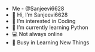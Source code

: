 - Me - @Sanjeevi6628
- 👋 Hi, I’m Sanjeevi6628
- 👀 I’m interested in Coding
- 🌱 I’m currently learning Python
- 💻 Not always online
- 📖 Busy in Learning New Things
